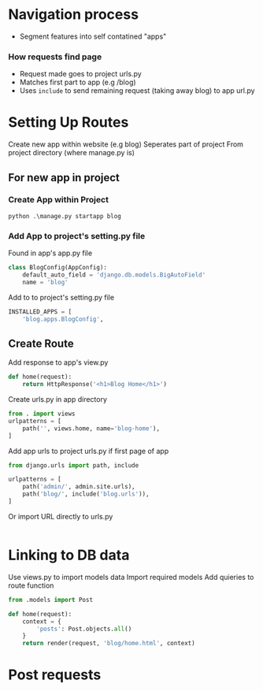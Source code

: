 # Navigation process

- Segment features into self contatined "apps"

### How requests find page
- Request made goes to project urls.py
- Matches first part to app (e.g /blog)
- Uses `include` to send remaining request (taking away blog) to app url.py

# Setting Up Routes
Create new app within website (e.g blog)
Seperates part of project
From project directory (where manage.py is)

## For new app in project

### Create App within Project

```
python .\manage.py startapp blog
```

### Add App to project's setting.py file

Found in app's app.py file
```python
class BlogConfig(AppConfig):
    default_auto_field = 'django.db.models.BigAutoField'
    name = 'blog'
```

Add to to project's setting.py file
```python
INSTALLED_APPS = [
    'blog.apps.BlogConfig',
```

## Create Route
Add response to app's view.py

``` python
def home(request):
    return HttpResponse('<h1>Blog Home</h1>')
```

Create urls.py in app directory

```python 
from . import views
urlpatterns = [
    path('', views.home, name='blog-home'),
]
```

Add app urls to project urls.py if first page of app
```python
from django.urls import path, include

urlpatterns = [
    path('admin/', admin.site.urls),
    path('blog/', include('blog.urls')),
]
```

Or import URL directly to urls.py
``` python

```

# Linking to DB data

Use views.py to import models data
Import required models
Add quieries to route function
```python
from .models import Post

def home(request):
    context = {
        'posts': Post.objects.all()
    }
    return render(request, 'blog/home.html', context)

```

# Post requests

